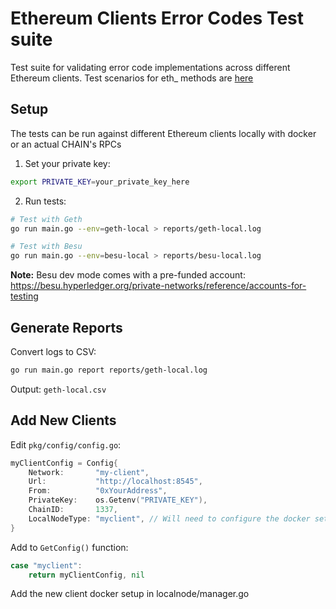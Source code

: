 # Ethereum Clients Error Codes Test suite

Test suite for validating error code implementations across different Ethereum clients.
Test scenarios for eth_ methods are [here](https://github.com/simsonraj/eth-err-tests/tree/master/pkg/testcases)
## Setup
The tests can be run against different Ethereum clients locally with docker or an actual CHAIN's RPCs

1. Set your private key:
```bash
export PRIVATE_KEY=your_private_key_here
```

2. Run tests:
```bash
# Test with Geth
go run main.go --env=geth-local > reports/geth-local.log

# Test with Besu
go run main.go --env=besu-local > reports/besu-local.log
```

**Note:** Besu dev mode comes with a pre-funded account:
https://besu.hyperledger.org/private-networks/reference/accounts-for-testing


## Generate Reports

Convert logs to CSV:
```bash
go run main.go report reports/geth-local.log
```

Output: `geth-local.csv`

## Add New Clients

Edit `pkg/config/config.go`:

```go
myClientConfig = Config{
    Network:       "my-client",
    Url:           "http://localhost:8545",
    From:          "0xYourAddress",
    PrivateKey:    os.Getenv("PRIVATE_KEY"),
    ChainID:       1337,
    LocalNodeType: "myclient", // Will need to configure the docker setup as well to run this client
}
```

Add to `GetConfig()` function:
```go
case "myclient":
    return myClientConfig, nil
```

Add the new client docker setup in localnode/manager.go

